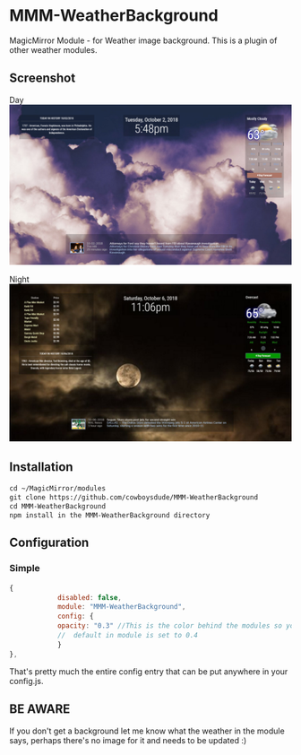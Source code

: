 # MMM-WeatherBackground
MagicMirror Module - for Weather image background. This is a plugin of other weather modules.

## Screenshot
  Day
![Screenshot](scr.png)

  Night 
![Screenshot](scr1.JPG)


## Installation
```shell
cd ~/MagicMirror/modules
git clone https://github.com/cowboysdude/MMM-WeatherBackground
cd MMM-WeatherBackground
npm install in the MMM-WeatherBackground directory
```

## Configuration
### Simple
```javascript
{
            disabled: false,
            module: "MMM-WeatherBackground",
            config: {
            opacity: "0.3" //This is the color behind the modules so you can see them better.   Higher the number the darker the color
            //  default in module is set to 0.4
            }
}, 
``` 
That's pretty much the entire config entry that can be put anywhere in your config.js.
## BE AWARE
If you don't get a background let me know what the weather in the module says, perhaps there's no image for it and needs to be updated :)
